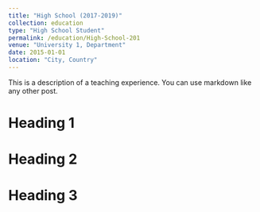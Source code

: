 ```yaml
---
title: "High School (2017-2019)"
collection: education
type: "High School Student"
permalink: /education/High-School-201
venue: "University 1, Department"
date: 2015-01-01
location: "City, Country"
---
```


This is a description of a teaching experience. You can use markdown like any other post.

Heading 1
======

Heading 2
======

Heading 3
======
